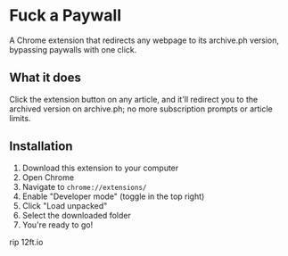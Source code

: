 # Fuck a Paywall

A Chrome extension that redirects any webpage to its archive.ph version, bypassing paywalls with one click.

## What it does

Click the extension button on any article, and it'll redirect you to the archived version on archive.ph; no more subscription prompts or article limits.

## Installation

1. Download this extension to your computer
2. Open Chrome
3. Navigate to `chrome://extensions/`
4. Enable "Developer mode" (toggle in the top right)
5. Click "Load unpacked"
6. Select the downloaded folder
7. You're ready to go!







rip 12ft.io